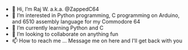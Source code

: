 - 👋 Hi, I’m Raj W. a.k.a. @ZappedC64
- 👀 I’m interested in Python programming, C programming on Arduino, and 6510 assembly language for my Commodore 64
- 🌱 I’m currently learning Python and C
- 💞️ I’m looking to collaborate on anything fun
- 📫 How to reach me ... Message me on here and I'll get back with you

<!---
ZappedC64/ZappedC64 is a ✨ special ✨ repository because its `README.md` (this file) appears on your GitHub profile.
You can click the Preview link to take a look at your changes.
--->
